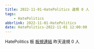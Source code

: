 ```yaml
---
title: 2022-11-01-HatePolitics 違規 0 人
tags:
    - HatePolitics
abbrlink: 2022-11-01-HatePolitics
date: HatePolitics-2022-11-01 12:00:00
---
```

HatePolitics 板 [板規連結](https://www.ptt.cc/bbs/HatePolitics/M.1617115262.A.D60.html)
昨天違規 0 人
